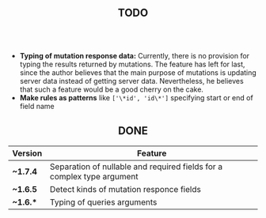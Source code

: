 <h2 align="center">TODO</h2>
<br>
<br>

- **Typing of mutation response data:** Currently, there is no provision for typing the results returned by mutations. The feature has left for last, 
since the author believes that the main purpose of mutations is updating server data instead of getting server data. Nevertheless, he believes 
that such a feature would be a good cherry on the cake.
- **Make rules as patterns** like `['\*id', 'id\*']` specifying start or end of field name


<h2 align="center">DONE</h2>

<div align="center">

| Version | Feature | 
| -       | -        |
| **~1.7.4** | Separation of nullable and required fields for a complex type argument |
| **~1.6.5**| Detect kinds of mutation responce fields |
| **~1.6.\***| Typing of queries arguments |

  
</div>
  

